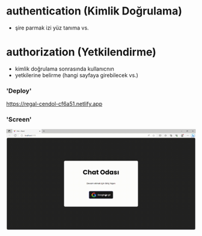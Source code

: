 # authentication (Kimlik Doğrulama)

- şire parmak izi yüz tanıma vs.

# authorization (Yetkilendirme)

- kimlik doğrulama sonrasında kullanıcnın
- yetkilerine belirme (hangi sayfaya girebilecek vs.)

### 'Deploy'

https://regal-cendol-cf6a51.netlify.app

### 'Screen'

![](chat.gif)
